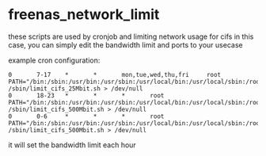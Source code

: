 # freenas_network_limit

these scripts are used by cronjob and limiting network usage for cifs in this case, you can simply edit the bandwidth limit and ports to your usecase

example cron configuration:
```
0       7-17    *       *       mon,tue,wed,thu,fri     root    PATH="/bin:/sbin:/usr/bin:/usr/sbin:/usr/local/bin:/usr/local/sbin:/root/bin" /sbin/limit_cifs_25Mbit.sh > /dev/null
0       18-23   *       *       *       root    PATH="/bin:/sbin:/usr/bin:/usr/sbin:/usr/local/bin:/usr/local/sbin:/root/bin" /sbin/limit_cifs_500Mbit.sh > /dev/null
0       0-6     *       *       *       root    PATH="/bin:/sbin:/usr/bin:/usr/sbin:/usr/local/bin:/usr/local/sbin:/root/bin" /sbin/limit_cifs_500Mbit.sh > /dev/null
```
it will set the bandwidth limit each hour
